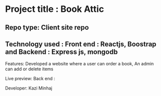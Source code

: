 # Project title : Book Attic
## Repo type: Client site repo
## Technology used : Front end : Reactjs, Boostrap and Backend : Express js, mongodb
Features: Developed a website where a user can order a book, An admin can add or delete items

Live preview: 
Back end : 


Developer: Kazi Minhaj

